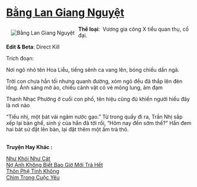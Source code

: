 <a href="https://utruyen.com/bang-lan-giang-nguyet/24699/" title="Bằng Lan Giang Nguyệt"><h1>Bằng Lan Giang Nguyệt</h1></a><div style="display:table"><img align="right" style="float: left; padding: 10px;" src="https://utruyen.com/images/story/200x260/bang-lan-giang-nguyet.jpg" alt="Bằng Lan Giang Nguyệt"><strong>Thể loại</strong>:  Vương gia công X tiểu quan thụ, cổ đại.<p></p><strong>Edit & Beta</strong>: Direct Kill<p></p>Trích đoạn:<p></p>Nơi ngõ nhỏ tên Hoa Liễu, tiếng sênh ca vang lên, bóng chiều dần ngả.<p></p>Trời con chưa hẳn tối nhưng quanh đường, xóm ngõ đều đã thắp lên đèn lồng. Ánh sáng mờ ảo, chiếu cảnh vật có vẻ mông lung, ảm đạm <p></p>Thanh Nhạc Phường ở cuối con phố, tên hiệu cũng đủ khiến người hiểu đây là nơi nào<p></p>“Tiểu nhị, một bát vải ngâm nước gạo.” Từ trong quầy đi ra, Trần Nhị sắp xếp lại bàn ghế, sinh ý của hắn đã tới rồi, “Hôm nay đến sớm thế?” Hắn đem hai bát sứ đặt lên bàn, lại đặt thêm một ấm trà thô.</div><p><br><b>Truyện Hay Khác :</b></p><a href="https://utruyen.com/nhu-khoi-nhu-cat/24698/" alt="Như Khói Như Cát">Như Khói Như Cát</a><br/><a href="https://medium.com/@hoangminhquan1681984/n%C6%A1%CC%A3-anh-kh%C3%B4ng-bi%C3%AA%CC%81t-bao-gi%C6%A1%CC%80-m%C6%A1%CC%81i-tra%CC%89-h%C3%AA%CC%81t-daedab4f9430" alt="Nợ Anh Không Biết Bao Giờ Mới Trả Hết">Nợ Anh Không Biết Bao Giờ Mới Trả Hết</a><br/><a href="https://github.com/quanluxury/truyenhot/tree/master/truyenhay/472/" alt="Thôn Phệ Tinh Không">Thôn Phệ Tinh Không</a><br/><a href="https://github.com/quanluxury/truyenhot/tree/master/truyenhay/2301/" alt="Chìm Trong Cuộc Yêu">Chìm Trong Cuộc Yêu</a><br/>